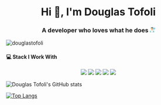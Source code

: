 <h1 align="center">Hi 👋, I'm Douglas Tofoli</h1>
<h3 align="center">A developer who loves what he does <img src="https://github.com/douglastofoli/douglastofoli/blob/main/web-development.svg" width="14"/> </h3>
<p align="left"> <img src="https://komarev.com/ghpvc/?username=douglastofoli" alt="douglastofoli" /> </p>

#### 💻 Stack I Work With

<p align="center">
  <img src="https://img.shields.io/badge/php-8892BF.svg?&style=for-the-badge&logo=php&logoColor=white" height="25"/>
  <img src="https://img.shields.io/badge/javascript-F7DF1E.svg?&style=for-the-badge&logo=javascript&logoColor=white" height="25"/>
  <img src="https://img.shields.io/badge/mysql-4479A1.svg?&style=for-the-badge&logo=mysql&logoColor=white" height="25"/>
  <img src="https://img.shields.io/badge/VS%20Code-007ACC.svg?&style=for-the-badge&logo=visual-studio-code&logoColor=white" height="25"/>
  <img src="https://img.shields.io/badge/Laravel-FF2D20.svg?&style=for-the-badge&logo=laravel&logoColor=white" height="25"/>
</p>

![Douglas Tofoli's GitHub stats](https://github-readme-stats.douglastofoli.vercel.app/api?username=douglastofoli&show_icons=true)

[![Top Langs](https://github-readme-stats.douglastofoli.vercel.app/api/top-langs/?username=douglastofoli&layout=compact)](https://github.com/anuraghazra/github-readme-stats)
